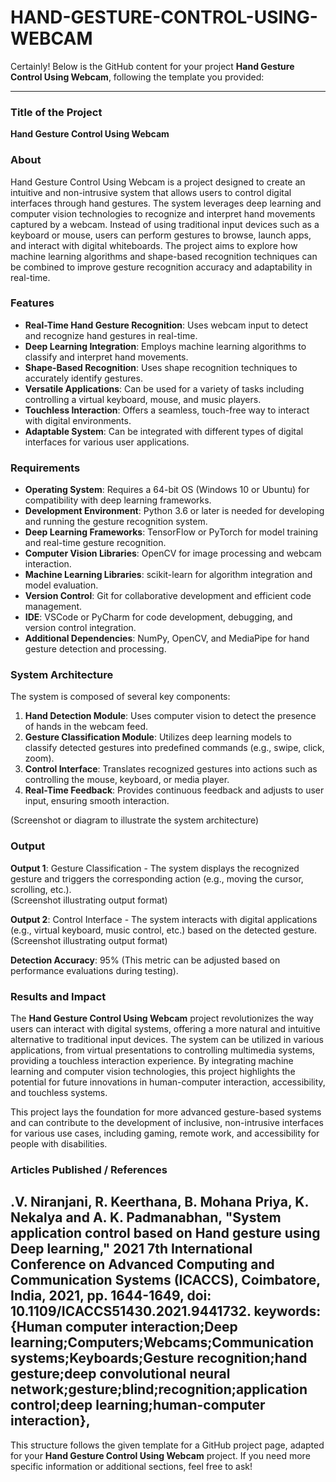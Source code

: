 # HAND-GESTURE-CONTROL-USING-WEBCAM

Certainly! Below is the GitHub content for your project **Hand Gesture Control Using Webcam**, following the template you provided:

---

### Title of the Project  
**Hand Gesture Control Using Webcam**

### About  
Hand Gesture Control Using Webcam is a project designed to create an intuitive and non-intrusive system that allows users to control digital interfaces through hand gestures. The system leverages deep learning and computer vision technologies to recognize and interpret hand movements captured by a webcam. Instead of using traditional input devices such as a keyboard or mouse, users can perform gestures to browse, launch apps, and interact with digital whiteboards. The project aims to explore how machine learning algorithms and shape-based recognition techniques can be combined to improve gesture recognition accuracy and adaptability in real-time.

### Features  
- **Real-Time Hand Gesture Recognition**: Uses webcam input to detect and recognize hand gestures in real-time.
- **Deep Learning Integration**: Employs machine learning algorithms to classify and interpret hand movements.
- **Shape-Based Recognition**: Uses shape recognition techniques to accurately identify gestures.
- **Versatile Applications**: Can be used for a variety of tasks including controlling a virtual keyboard, mouse, and music players.
- **Touchless Interaction**: Offers a seamless, touch-free way to interact with digital environments.
- **Adaptable System**: Can be integrated with different types of digital interfaces for various user applications.

### Requirements  
- **Operating System**: Requires a 64-bit OS (Windows 10 or Ubuntu) for compatibility with deep learning frameworks.
- **Development Environment**: Python 3.6 or later is needed for developing and running the gesture recognition system.
- **Deep Learning Frameworks**: TensorFlow or PyTorch for model training and real-time gesture recognition.
- **Computer Vision Libraries**: OpenCV for image processing and webcam interaction.
- **Machine Learning Libraries**: scikit-learn for algorithm integration and model evaluation.
- **Version Control**: Git for collaborative development and efficient code management.
- **IDE**: VSCode or PyCharm for code development, debugging, and version control integration.
- **Additional Dependencies**: NumPy, OpenCV, and MediaPipe for hand gesture detection and processing.

### System Architecture  
The system is composed of several key components:  
1. **Hand Detection Module**: Uses computer vision to detect the presence of hands in the webcam feed.
2. **Gesture Classification Module**: Utilizes deep learning models to classify detected gestures into predefined commands (e.g., swipe, click, zoom).
3. **Control Interface**: Translates recognized gestures into actions such as controlling the mouse, keyboard, or media player.
4. **Real-Time Feedback**: Provides continuous feedback and adjusts to user input, ensuring smooth interaction.

(Screenshot or diagram to illustrate the system architecture)

### Output  
**Output 1**: Gesture Classification - The system displays the recognized gesture and triggers the corresponding action (e.g., moving the cursor, scrolling, etc.).  
(Screenshot illustrating output format)

**Output 2**: Control Interface - The system interacts with digital applications (e.g., virtual keyboard, music control, etc.) based on the detected gesture.  
(Screenshot illustrating output format)

**Detection Accuracy**: 95% (This metric can be adjusted based on performance evaluations during testing).

### Results and Impact  
The **Hand Gesture Control Using Webcam** project revolutionizes the way users can interact with digital systems, offering a more natural and intuitive alternative to traditional input devices. The system can be utilized in various applications, from virtual presentations to controlling multimedia systems, providing a touchless interaction experience. By integrating machine learning and computer vision technologies, this project highlights the potential for future innovations in human-computer interaction, accessibility, and touchless systems.

This project lays the foundation for more advanced gesture-based systems and can contribute to the development of inclusive, non-intrusive interfaces for various use cases, including gaming, remote work, and accessibility for people with disabilities.

### Articles Published / References  
.V. Niranjani, R. Keerthana, B. Mohana Priya, K. Nekalya and A. K. Padmanabhan, "System application control based on Hand gesture using Deep learning," 2021 7th International Conference on Advanced Computing and Communication Systems (ICACCS), Coimbatore, India, 2021, pp. 1644-1649, doi: 10.1109/ICACCS51430.2021.9441732. keywords: {Human computer interaction;Deep learning;Computers;Webcams;Communication systems;Keyboards;Gesture recognition;hand gesture;deep convolutional neural network;gesture;blind;recognition;application control;deep learning;human-computer interaction},
---


This structure follows the given template for a GitHub project page, adapted for your **Hand Gesture Control Using Webcam** project. If you need more specific information or additional sections, feel free to ask!
